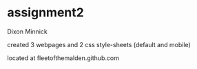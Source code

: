 assignment2
===========
Dixon Minnick

created 3 webpages and 2 css style-sheets (default and mobile)

located at fleetofthemalden.github.com
